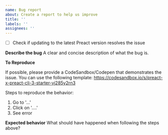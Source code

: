 ```yaml
---
name: Bug report
about: Create a report to help us improve
title: ''
labels: ''
assignees: ''
---
```


- [ ] Check if updating to the latest Preact version resolves the issue

**Describe the bug**
A clear and concise description of what the bug is.

**To Reproduce**

If possible, please provide a CodeSandbox/Codepen that demonstrates the issue. You can use the following template: https://codesandbox.io/s/preact-x-preact-cli-3-starter-vj285y2rn3

Steps to reproduce the behavior:

1. Go to '...'
2. Click on '....'
3. See error

**Expected behavior**
What should have happened when following the steps above?
